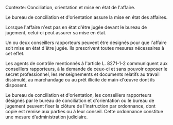 Contexte: Conciliation, orientation et mise en état de l'affaire.

Le bureau de conciliation et d'orientation assure la mise en état des affaires.

Lorsque l'affaire n'est pas en état d'être jugée devant le bureau de jugement, celui-ci peut assurer sa mise en état.

Un ou deux conseillers rapporteurs peuvent être désignés pour que l'affaire soit mise en état d'être jugée. Ils prescrivent toutes mesures nécessaires à cet effet.

Les agents de contrôle mentionnés à l'article L. 8271-1-2 communiquent aux conseillers rapporteurs, à la demande de ceux-ci et sans pouvoir opposer le secret professionnel, les renseignements et documents relatifs au travail dissimulé, au marchandage ou au prêt illicite de main-d'œuvre dont ils disposent.

Le bureau de conciliation et d'orientation, les conseillers rapporteurs désignés par le bureau de conciliation et d'orientation ou le bureau de jugement peuvent fixer la clôture de l'instruction par ordonnance, dont copie est remise aux parties ou à leur conseil. Cette ordonnance constitue une mesure d'administration judiciaire.